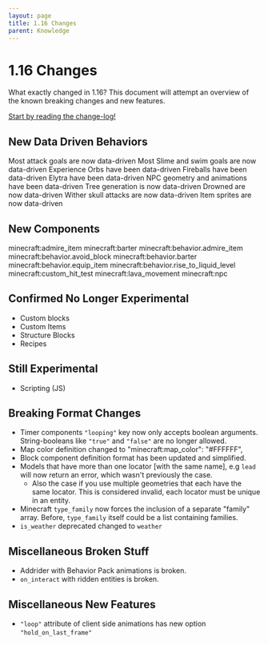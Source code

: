 ```yaml
---
layout: page
title: 1.16 Changes
parent: Knowledge
---
```


# 1.16 Changes

What exactly changed in 1.16? This document will attempt an overview of the known breaking changes and new features.

[Start by reading the change-log!](https://feedback.minecraft.net/hc/en-us/articles/360044928311-Minecraft-Nether-Update-1-16-0-Bedrock-)

## New Data Driven Behaviors

Most attack goals are now data-driven
Most Slime and swim goals are now data-driven
Experience Orbs have been data-driven
Fireballs have been data-driven
Elytra have been data-driven
NPC geometry and animations have been data-driven
Tree generation is now data-driven
Drowned are now data-driven
Wither skull attacks are now data-driven
Item sprites are now data-driven

## New Components

minecraft:admire_item
minecraft:barter
minecraft:behavior.admire_item
minecraft:behavior.avoid_block
minecraft:behavior.barter
minecraft:behavior.equip_item
minecraft:behavior.rise_to_liquid_level
minecraft:custom_hit_test
minecraft:lava_movement
minecraft:npc

## Confirmed No Longer Experimental
 - Custom blocks
 - Custom Items
 - Structure Blocks
 - Recipes

## Still Experimental
 - Scripting (JS)

## Breaking Format Changes

 - Timer components `"looping"` key now only accepts boolean arguments. String-booleans like `"true"` and `"false"` are no longer allowed.
 - Map color definition changed to "minecraft:map_color": "#FFFFFF",
 - Block component definition format has been updated and simplified.
 - Models that have more than one locator [with the same name], e.g `lead` will now return an error, which wasn't previously the case.
    - Also the case if you use multiple geometries that each have the same locator. This is considered invalid, each locator must be unique in an entity.
 - Minecraft `type_family` now forces the inclusion of a separate "family" array. Before, `type_family` itself could be a list containing families.
 - `is_weather` deprecated changed to `weather`

## Miscellaneous Broken Stuff
 - Addrider with Behavior Pack animations is broken.
 - `on_interact` with ridden entities is broken.

## Miscellaneous New Features
 - `"loop"` attribute of client side animations has new option `"hold_on_last_frame"`